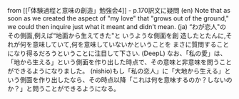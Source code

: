 
from [[「体験過程と意味の創造」勉強会4]]
    - p.170訳文に疑問
(en) Note that as soon as we created the aspect of "my love" that "grows out of the ground," we could then inquire just what it meant and didn't mean.
(ja) “わが恋人"のその側面,例えば“地面から生えてきた"と いうような側面を創 造したとたんに,それが何を意味していて,何を意味していないかということを まさに質問することになり得るだろうということに注目して下さい.
(DeepL) なお、「私の愛」は、「地から生える」という側面を作り出した時点で、その意味と非意味を問うことができるようになりました。
(nishio)もし「私の恋人」に「大地から生える」という側面を作り出したなら、その時点以降「これは何を意味するのか？しないのか？」と問うことができるようになる。
